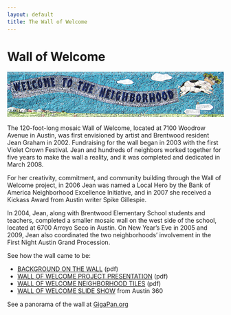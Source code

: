 ```yaml
---
layout: default
title: The Wall of Welcome
---
```

# Wall of Welcome

<img src="img/header_2.jpg" class="img-responsive well" alt="Welcome to the Neighborhood">

The 120-foot-long mosaic Wall of Welcome, located at 7100 Woodrow Avenue in
Austin, was first envisioned by artist and Brentwood resident Jean Graham in
2002. Fundraising for the wall began in 2003 with the first Violet Crown
Festival. Jean and hundreds of neighbors worked together for five years to
make the wall a reality, and it was completed and dedicated in March 2008.

For her creativity, commitment, and community building through the Wall of
Welcome project, in 2006 Jean was named a Local Hero by the Bank of America
Neighborhood Excellence Initiative, and in 2007 she received a Kickass Award
from Austin writer Spike Gillespie.

In 2004, Jean, along with Brentwood Elementary School students and teachers,
completed a smaller mosaic wall on the west side of the school, located at
6700 Arroyo Seco in Austin. On New Year’s Eve in 2005 and 2009, Jean also
coordinated the two neighborhoods’ involvement in the First Night Austin Grand
Procession.

See how the wall came to be:

* [BACKGROUND ON THE WALL](content/wall_info-kab.pdf) (pdf)
* [WALL OF WELCOME PROJECT PRESENTATION](content/wallofwelcome_process.pdf) (pdf)
* [WALL OF WELCOME NEIGHBORHOOD TILES](content/wallofwelcome_tiles.pdf) (pdf)
* [WALL OF WELCOME SLIDE SHOW](http://www.austin360.com/search/content/arts/photos/03/032607_wall.html) from Austin 360

See a panorama of the wall at [GigaPan.org](http://gigapan.com/gigapans/3951)